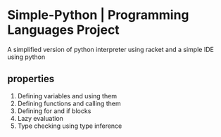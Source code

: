# Simple-Python | Programming Languages Project
A simplified version of python interpreter using racket and a simple IDE using python

## properties
1. Defining variables and using them
2. Defining functions and calling them
3. Defining for and if blocks
4. Lazy evaluation
5. Type checking using type inference
